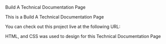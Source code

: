 Build A Technical Documentation Page

This is a Build A Technical Documentation Page

You can check out this project live at the following URL: 

HTML, and CSS was used to design for this Technical Documentation Page

